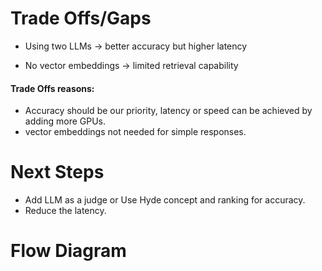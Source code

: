 
# Trade Offs/Gaps

- Using two LLMs → better accuracy but higher latency
   
- No vector embeddings → limited retrieval capability
   


#### Trade Offs reasons:
- Accuracy should be our priority, latency or speed can be achieved by adding more GPUs.
- vector embeddings not needed for simple responses.



# Next Steps
- Add LLM as a judge or Use Hyde concept and ranking for accuracy.
- Reduce the latency.

# Flow Diagram

